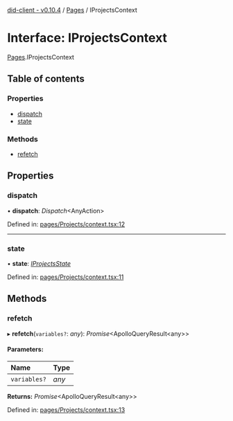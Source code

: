 [did-client - v0.10.4](../README.md) / [Pages](../modules/pages.md) / IProjectsContext

# Interface: IProjectsContext

[Pages](../modules/pages.md).IProjectsContext

## Table of contents

### Properties

- [dispatch](pages.iprojectscontext.md#dispatch)
- [state](pages.iprojectscontext.md#state)

### Methods

- [refetch](pages.iprojectscontext.md#refetch)

## Properties

### dispatch

• **dispatch**: *Dispatch*<AnyAction\>

Defined in: [pages/Projects/context.tsx:12](https://github.com/Puzzlepart/did/blob/dev/client/pages/Projects/context.tsx#L12)

___

### state

• **state**: [*IProjectsState*](pages.iprojectsstate.md)

Defined in: [pages/Projects/context.tsx:11](https://github.com/Puzzlepart/did/blob/dev/client/pages/Projects/context.tsx#L11)

## Methods

### refetch

▸ **refetch**(`variables?`: *any*): *Promise*<ApolloQueryResult<any\>\>

#### Parameters:

Name | Type |
:------ | :------ |
`variables?` | *any* |

**Returns:** *Promise*<ApolloQueryResult<any\>\>

Defined in: [pages/Projects/context.tsx:13](https://github.com/Puzzlepart/did/blob/dev/client/pages/Projects/context.tsx#L13)
